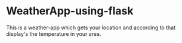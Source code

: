 # WeatherApp-using-flask

This is a weather-app which gets your location and according to that display's the temperature in your area.
